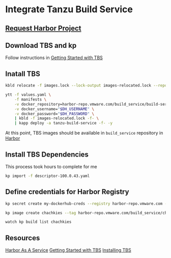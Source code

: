 
# Integrate Tanzu Build Service

## [Request Harbor Project](https://confluence.eng.vmware.com/display/AO/Harbor+as+a+Service)

## Download TBS and kp

Follow instructions in [Getting Started with TBS](https://tanzu.vmware.com/content/blog/getting-started-with-vmware-tanzu-build-service-1-0)

## Inatall TBS

```bash
kbld relocate -f images.lock --lock-output images-relocated.lock --repository harbor-repo.vmware.com/build_service/build-service
```

```bash
ytt -f values.yaml \
    -f manifests \
    -v docker_repository=harbor-repo.vmware.com/build_service/build-service \
    -v docker_username="$DH_USERNAME" \
    -v docker_password="$DH_PASSWORD" \
    | kbld -f images-relocated.lock -f- \
    | kapp deploy -a tanzu-build-service -f- -y
```

At this point, TBS images should be available in `build_service` repository in [Harbor](https://harbor-repo.vmware.com/harbor/projects)

## Install TBS Dependencies

This process took hours to complete for me

```bash
kp import -f descriptor-100.0.43.yaml
```

## Define credentials for Harbor Registry

```bash
kp secret create my-dockerhub-creds --registry harbor-repo.vmware.com --registry-user $DH_USERNAME
```

```bash
kp image create chachkies --tag harbor-repo.vmware.com/build_service/chachkies --git https://github.com/$GIT_USERNAME/chachkies.git --git-revision master
```

```bash
watch kp build list chachkies
```

## Resources

[Harbor As A Service](https://confluence.eng.vmware.com/display/AO/Harbor+as+a+Service)
[Getting Started with TBS](https://tanzu.vmware.com/content/blog/getting-started-with-vmware-tanzu-build-service-1-0)
[Installing TBS](https://docs.pivotal.io/build-service/1-0/installing.html)